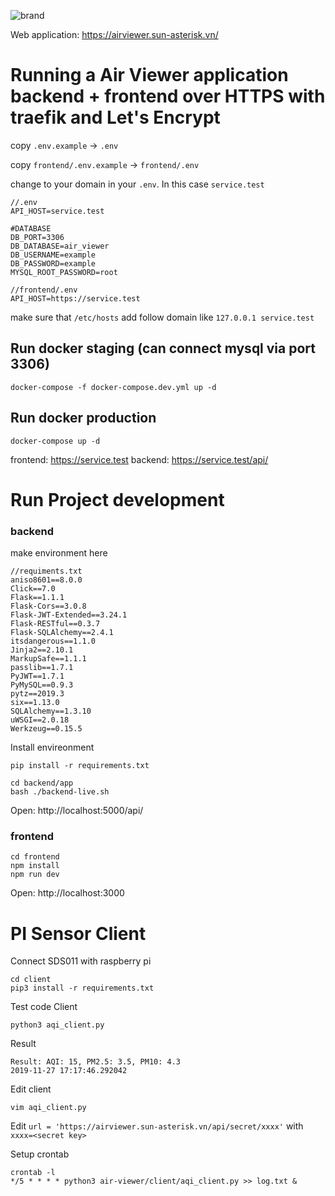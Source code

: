 ![brand](https://github.com/sun-asterisk-research/air-viewer/blob/master/frontend/static/argon/img/brand/blue.png)

Web application:
https://airviewer.sun-asterisk.vn/ 

# Running a Air Viewer application backend + frontend over HTTPS with traefik and Let's Encrypt

copy `.env.example` -> `.env`


copy `frontend/.env.example` -> `frontend/.env`


change to your domain in your `.env`. In this case `service.test`

```
//.env
API_HOST=service.test

#DATABASE
DB_PORT=3306
DB_DATABASE=air_viewer
DB_USERNAME=example
DB_PASSWORD=example
MYSQL_ROOT_PASSWORD=root
```

```
//frontend/.env
API_HOST=https://service.test
```

make sure that `/etc/hosts` add follow domain like `127.0.0.1 service.test`


## Run docker staging (can connect mysql via port 3306)

```
docker-compose -f docker-compose.dev.yml up -d
```

## Run docker production

```
docker-compose up -d
```

frontend: https://service.test
backend: https://service.test/api/

# Run Project development

### backend

make environment here
```
//requiments.txt
aniso8601==8.0.0
Click==7.0
Flask==1.1.1
Flask-Cors==3.0.8
Flask-JWT-Extended==3.24.1
Flask-RESTful==0.3.7
Flask-SQLAlchemy==2.4.1
itsdangerous==1.1.0
Jinja2==2.10.1
MarkupSafe==1.1.1
passlib==1.7.1
PyJWT==1.7.1
PyMySQL==0.9.3
pytz==2019.3
six==1.13.0
SQLAlchemy==1.3.10
uWSGI==2.0.18
Werkzeug==0.15.5
```

Install envireonment 
```
pip install -r requirements.txt

cd backend/app
bash ./backend-live.sh
```
Open: http://localhost:5000/api/

### frontend
```
cd frontend
npm install
npm run dev
```
Open: http://localhost:3000

# PI Sensor Client
Connect SDS011 with raspberry pi
```
cd client
pip3 install -r requirements.txt
```
Test code Client
```
python3 aqi_client.py
```
Result
```
Result: AQI: 15, PM2.5: 3.5, PM10: 4.3
2019-11-27 17:17:46.292042
```
Edit client
```
vim aqi_client.py
```
Edit `url = 'https://airviewer.sun-asterisk.vn/api/secret/xxxx'`
with `xxxx=<secret key>`

Setup crontab
```
crontab -l 
*/5 * * * * python3 air-viewer/client/aqi_client.py >> log.txt &
```
